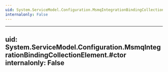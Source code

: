 ```yaml
---
uid: System.ServiceModel.Configuration.MsmqIntegrationBindingCollectionElement
internalonly: False
---
```


---
uid: System.ServiceModel.Configuration.MsmqIntegrationBindingCollectionElement.#ctor
internalonly: False
---

